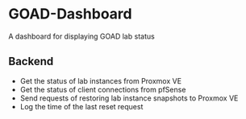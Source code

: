 # GOAD-Dashboard

A dashboard for displaying GOAD lab status

## Backend

- Get the status of lab instances from Proxmox VE
- Get the status of client connections from pfSense
- Send requests of restoring lab instance snapshots to Proxmox VE
- Log the time of the last reset request